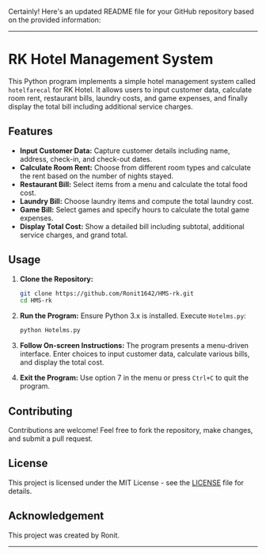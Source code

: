 Certainly! Here's an updated README file for your GitHub repository based on the provided information:

---

# RK Hotel Management System

This Python program implements a simple hotel management system called `hotelfarecal` for RK Hotel. It allows users to input customer data, calculate room rent, restaurant bills, laundry costs, and game expenses, and finally display the total bill including additional service charges.

## Features

- **Input Customer Data:** Capture customer details including name, address, check-in, and check-out dates.
- **Calculate Room Rent:** Choose from different room types and calculate the rent based on the number of nights stayed.
- **Restaurant Bill:** Select items from a menu and calculate the total food cost.
- **Laundry Bill:** Choose laundry items and compute the total laundry cost.
- **Game Bill:** Select games and specify hours to calculate the total game expenses.
- **Display Total Cost:** Show a detailed bill including subtotal, additional service charges, and grand total.

## Usage

1. **Clone the Repository:**
   ```bash
   git clone https://github.com/Ronit1642/HMS-rk.git
   cd HMS-rk
   ```

2. **Run the Program:**
   Ensure Python 3.x is installed. Execute `Hotelms.py`:
   ```bash
   python Hotelms.py
   ```

3. **Follow On-screen Instructions:**
   The program presents a menu-driven interface. Enter choices to input customer data, calculate various bills, and display the total cost.

4. **Exit the Program:**
   Use option 7 in the menu or press `Ctrl+C` to quit the program.

## Contributing

Contributions are welcome! Feel free to fork the repository, make changes, and submit a pull request.

## License

This project is licensed under the MIT License - see the [LICENSE](LICENSE) file for details.

## Acknowledgement

This project was created by Ronit.

---
